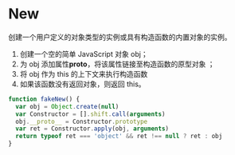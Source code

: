 # New

创建一个用户定义的对象类型的实例或具有构造函数的内置对象的实例。

1. 创建一个空的简单 JavaScript 对象 obj；
2. 为 obj 添加属性**proto**，将该属性链接至构造函数的原型对象 ；
3. 将 obj 作为 this 的上下文来执行构造函数
4. 如果该函数没有返回对象，则返回 this。

```js
function fakeNew() {
  var obj = Object.create(null)
  var Constructor = [].shift.call(arguments)
  obj.__proto__ = Constructor.prototype
  var ret = Constructor.apply(obj, arguments)
  return typeof ret === 'object' && ret !== null ? ret : obj
}
```

